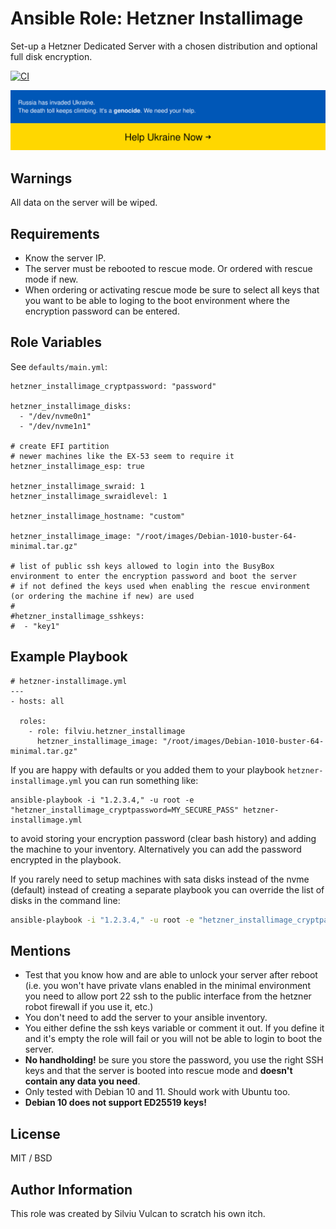 # Ansible Role: Hetzner Installimage

Set-up a Hetzner Dedicated Server with a chosen distribution and optional full disk encryption.


[![CI](https://github.com/filviu/ansible-role-hetzner_installimage/workflows/CI/badge.svg?event=push)](https://github.com/filviu/ansible-role-hetzner_installimage/actions?query=workflow%3ACI)

[![Stand With Ukraine](https://raw.githubusercontent.com/vshymanskyy/StandWithUkraine/main/banner2-direct.svg)](https://stand-with-ukraine.pp.ua)

## Warnings

All data on the server will be wiped.

## Requirements

- Know the server IP.
- The server must be rebooted to rescue mode. Or ordered with rescue mode if new.
- When ordering or activating rescue mode be sure to select all keys that you want to be able to loging to the boot environment where the encryption password can be entered.

## Role Variables

See `defaults/main.yml`:

```
hetzner_installimage_cryptpassword: "password"

hetzner_installimage_disks:
  - "/dev/nvme0n1"
  - "/dev/nvme1n1"

# create EFI partition
# newer machines like the EX-53 seem to require it
hetzner_installimage_esp: true

hetzner_installimage_swraid: 1
hetzner_installimage_swraidlevel: 1

hetzner_installimage_hostname: "custom"

hetzner_installimage_image: "/root/images/Debian-1010-buster-64-minimal.tar.gz"

# list of public ssh keys allowed to login into the BusyBox environment to enter the encryption password and boot the server
# if not defined the keys used when enabling the rescue environment (or ordering the machine if new) are used
#
#hetzner_installimage_sshkeys: 
#  - "key1"
```

## Example Playbook

```
# hetzner-installimage.yml
---
- hosts: all

  roles:
    - role: filviu.hetzner_installimage
      hetzner_installimage_image: "/root/images/Debian-1010-buster-64-minimal.tar.gz"
```

If you are happy with defaults or you added them to your playbook `hetzner-installimage.yml` you can run something like:

```
ansible-playbook -i "1.2.3.4," -u root -e "hetzner_installimage_cryptpassword=MY_SECURE_PASS" hetzner-installimage.yml
```

to avoid storing your encryption password (clear bash history) and adding the machine to your inventory. Alternatively you can add the password encrypted in the playbook.

If you rarely need to setup machines with sata disks instead of the nvme (default) instead of creating a separate playbook you can override the list of disks in the command line:

```bash
ansible-playbook -i "1.2.3.4," -u root -e "hetzner_installimage_cryptpassword=MY_SECURE_PASS" -e '{"hetzner_installimage_disks":["/dev/sda","/dev/sdb"]}' hetzner-installimage.yml
```

## Mentions

- Test that you know how and are able to unlock your server after reboot (i.e. you won't have private vlans enabled in the minimal environment you need to allow port 22 ssh to the public interface from the hetzner robot firewall if you use it, etc.)
- You don't need to add the server to your ansible inventory.
- You either define the ssh keys variable or comment it out. If you define it and it's empty the role will fail or you will not be able to login to boot the server.
- **No handholding!** be sure you store the password, you use the right SSH keys and that the server is booted into rescue mode and **doesn't contain any data you need**.
- Only tested with Debian 10 and 11. Should work with Ubuntu too.
- **Debian 10 does not support ED25519 keys!**

## License

MIT / BSD

## Author Information

This role was created by Silviu Vulcan to scratch his own itch.
